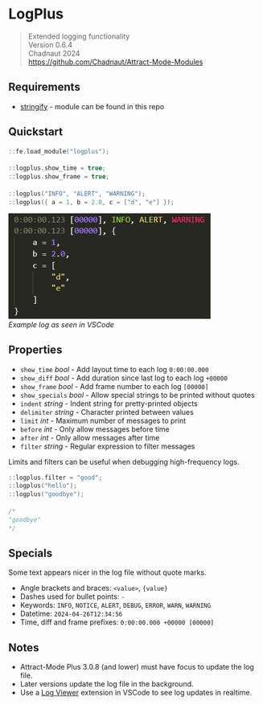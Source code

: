 # LogPlus

> Extended logging functionality  
> Version 0.6.4  
> Chadnaut 2024  
> https://github.com/Chadnaut/Attract-Mode-Modules

## Requirements

- [stringify](https://github.com/Chadnaut/Attract-Mode-Modules/blob/master/modules/stringify) - module can be found in this repo

## Quickstart

```cpp
::fe.load_module("logplus");

::logplus.show_time = true;
::logplus.show_frame = true;

::logplus("INFO", "ALERT", "WARNING");
::logplus({ a = 1, b = 2.0, c = ["d", "e"] });
```

![Example](example.png)\
*Example log as seen in VSCode*

## Properties

- `show_time` *bool* - Add layout time to each log `0:00:00.000`
- `show_diff` *bool* - Add duration since last log to each log `+00000`
- `show_frame` *bool* - Add frame number to each log `[00000]`
- `show_specials` *bool* - Allow special strings to be printed without quotes
- `indent` *string* - Indent string for pretty-printed objects
- `delimiter` *string* - Character printed between values
- `limit` *int* - Maximum number of messages to print
- `before` *int* - Only allow messages before time
- `after` *int* - Only allow messages after time
- `filter` *string* - Regular expression to filter messages

Limits and filters can be useful when debugging high-frequency logs.

```cpp
::logplus.filter = "good";
::logplus("hello");
::logplus("goodbye");

/*
"goodbye"
*/
```

## Specials

Some text appears nicer in the log file without quote marks.

- Angle brackets and braces: `<value>`, `{value}`
- Dashes used for bullet points: ` - `
- Keywords: `INFO`, `NOTICE`, `ALERT`, `DEBUG`, `ERROR`, `WARN`, `WARNING`
- Datetime: `2024-04-26T12:34:56`
- Time, diff and frame prefixes: `0:00:00.000 +00000 [00000]`

## Notes

- Attract-Mode Plus 3.0.8 (and lower) must have focus to update the log file.
- Later versions update the log file in the background.
- Use a [Log Viewer](https://marketplace.visualstudio.com/items?itemName=berublan.vscode-log-viewer) extension in VSCode to see log updates in realtime.
